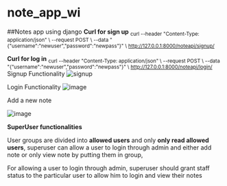 # note_app_wi

##Notes app using django
**Curl for sign up**
<sub> curl --header "Content-Type: application/json" \ --request POST \ --data "{\"username\":\"newuser\",\"password\":\"newpass\"}" \ http://127.0.0.1:8000/noteapi/signup/ </sub>

**Curl for log in**
<sub> curl --header "Content-Type: application/json" \ --request POST \ --data "{\"username\":\"newuser\",\"password\":\"newpass\"}" \ http://127.0.0.1:8000/noteapi/login/ </sub>
Signup Functionality
![signup](https://user-images.githubusercontent.com/39771769/224467200-2f997ade-97f6-4d45-a22e-b394fc6dae9d.JPG)

Login Functionality
![image](https://user-images.githubusercontent.com/39771769/224467228-ffba0d05-2ecd-42df-a7b8-6d42eb3c3b29.png)

Add a new note

![image](https://user-images.githubusercontent.com/39771769/224467313-a661a58d-4af2-43cf-b6ff-3ef90514bd3b.png)

**SuperUser functionalities**

User groups are divided into **allowed users** and only **only read allowed users**, superuser can allow a user to login through admin and either add note or only view note by putting them in group,

For allowing a user to login through admin, superuser should grant staff status to the particular user to allow him to login and view their notes
